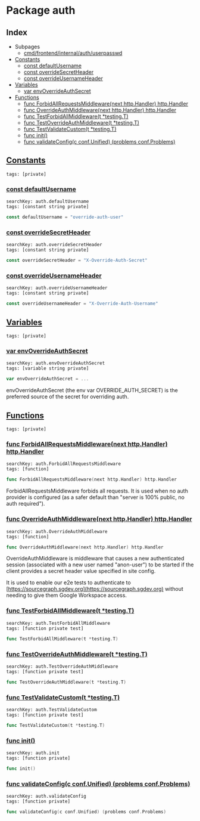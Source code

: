 # Package auth

## Index

* Subpages
  * [cmd/frontend/internal/auth/userpasswd](auth/userpasswd.md)
* [Constants](#const)
    * [const defaultUsername](#defaultUsername)
    * [const overrideSecretHeader](#overrideSecretHeader)
    * [const overrideUsernameHeader](#overrideUsernameHeader)
* [Variables](#var)
    * [var envOverrideAuthSecret](#envOverrideAuthSecret)
* [Functions](#func)
    * [func ForbidAllRequestsMiddleware(next http.Handler) http.Handler](#ForbidAllRequestsMiddleware)
    * [func OverrideAuthMiddleware(next http.Handler) http.Handler](#OverrideAuthMiddleware)
    * [func TestForbidAllMiddleware(t *testing.T)](#TestForbidAllMiddleware)
    * [func TestOverrideAuthMiddleware(t *testing.T)](#TestOverrideAuthMiddleware)
    * [func TestValidateCustom(t *testing.T)](#TestValidateCustom)
    * [func init()](#init.config.go)
    * [func validateConfig(c conf.Unified) (problems conf.Problems)](#validateConfig)


## <a id="const" href="#const">Constants</a>

```
tags: [private]
```

### <a id="defaultUsername" href="#defaultUsername">const defaultUsername</a>

```
searchKey: auth.defaultUsername
tags: [constant string private]
```

```Go
const defaultUsername = "override-auth-user"
```

### <a id="overrideSecretHeader" href="#overrideSecretHeader">const overrideSecretHeader</a>

```
searchKey: auth.overrideSecretHeader
tags: [constant string private]
```

```Go
const overrideSecretHeader = "X-Override-Auth-Secret"
```

### <a id="overrideUsernameHeader" href="#overrideUsernameHeader">const overrideUsernameHeader</a>

```
searchKey: auth.overrideUsernameHeader
tags: [constant string private]
```

```Go
const overrideUsernameHeader = "X-Override-Auth-Username"
```

## <a id="var" href="#var">Variables</a>

```
tags: [private]
```

### <a id="envOverrideAuthSecret" href="#envOverrideAuthSecret">var envOverrideAuthSecret</a>

```
searchKey: auth.envOverrideAuthSecret
tags: [variable string private]
```

```Go
var envOverrideAuthSecret = ...
```

envOverrideAuthSecret (the env var OVERRIDE_AUTH_SECRET) is the preferred source of the secret for overriding auth. 

## <a id="func" href="#func">Functions</a>

```
tags: [private]
```

### <a id="ForbidAllRequestsMiddleware" href="#ForbidAllRequestsMiddleware">func ForbidAllRequestsMiddleware(next http.Handler) http.Handler</a>

```
searchKey: auth.ForbidAllRequestsMiddleware
tags: [function]
```

```Go
func ForbidAllRequestsMiddleware(next http.Handler) http.Handler
```

ForbidAllRequestsMiddleware forbids all requests. It is used when no auth provider is configured (as a safer default than "server is 100% public, no auth required"). 

### <a id="OverrideAuthMiddleware" href="#OverrideAuthMiddleware">func OverrideAuthMiddleware(next http.Handler) http.Handler</a>

```
searchKey: auth.OverrideAuthMiddleware
tags: [function]
```

```Go
func OverrideAuthMiddleware(next http.Handler) http.Handler
```

OverrideAuthMiddleware is middleware that causes a new authenticated session (associated with a new user named "anon-user") to be started if the client provides a secret header value specified in site config. 

It is used to enable our e2e tests to authenticate to [https://sourcegraph.sgdev.org](https://sourcegraph.sgdev.org) without needing to give them Google Workspace access. 

### <a id="TestForbidAllMiddleware" href="#TestForbidAllMiddleware">func TestForbidAllMiddleware(t *testing.T)</a>

```
searchKey: auth.TestForbidAllMiddleware
tags: [function private test]
```

```Go
func TestForbidAllMiddleware(t *testing.T)
```

### <a id="TestOverrideAuthMiddleware" href="#TestOverrideAuthMiddleware">func TestOverrideAuthMiddleware(t *testing.T)</a>

```
searchKey: auth.TestOverrideAuthMiddleware
tags: [function private test]
```

```Go
func TestOverrideAuthMiddleware(t *testing.T)
```

### <a id="TestValidateCustom" href="#TestValidateCustom">func TestValidateCustom(t *testing.T)</a>

```
searchKey: auth.TestValidateCustom
tags: [function private test]
```

```Go
func TestValidateCustom(t *testing.T)
```

### <a id="init.config.go" href="#init.config.go">func init()</a>

```
searchKey: auth.init
tags: [function private]
```

```Go
func init()
```

### <a id="validateConfig" href="#validateConfig">func validateConfig(c conf.Unified) (problems conf.Problems)</a>

```
searchKey: auth.validateConfig
tags: [function private]
```

```Go
func validateConfig(c conf.Unified) (problems conf.Problems)
```

